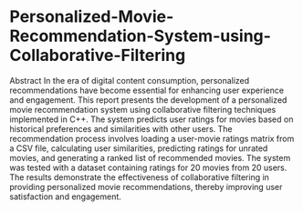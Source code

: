 # Personalized-Movie-Recommendation-System-using-Collaborative-Filtering

Abstract
In the era of digital content consumption, personalized recommendations have become essential for enhancing user experience and engagement. This report presents the development of a personalized movie recommendation system using collaborative filtering techniques implemented in C++. The system predicts user ratings for movies based on historical preferences and similarities with other users. The recommendation process involves loading a user-movie ratings matrix from a CSV file, calculating user similarities, predicting ratings for unrated movies, and generating a ranked list of recommended movies. The system was tested with a dataset containing ratings for 20 movies from 20 users. The results demonstrate the effectiveness of collaborative filtering in providing personalized movie recommendations, thereby improving user satisfaction and engagement.

